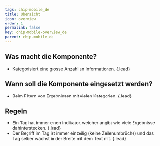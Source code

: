 ```yaml
---
tags: chip-mobile_de
title: Übersicht
icon: overview
order: 1
permalink: false  
key: chip-mobile-overview_de
parent: chip-mobile_de
---
```


## Was macht die Komponente?
*   Kategorisiert eine grosse Anzahl an Informationen. {.lead}

## Wann soll die Komponente eingesetzt werden?
*   Beim Filtern von Ergebnissen mit vielen Kategorien. {.lead}

## Regeln
*   Ein Tag hat immer einen Indikator, welcher angibt wie viele Ergebnisse dahinterstecken. {.lead}
*   Der Begriff im Tag ist immer einzeilig (keine Zeilenumbrüche) und das Tag selber wächst in der Breite mit dem Text mit. {.lead}